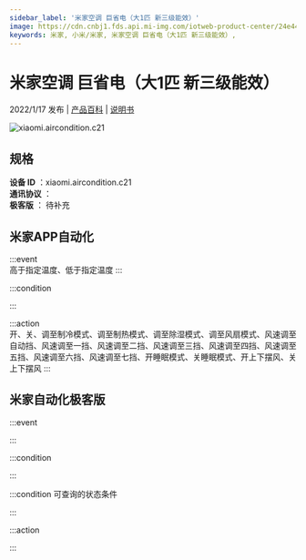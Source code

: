 ```yaml
---
sidebar_label: '米家空调 巨省电（大1匹 新三级能效）'
image: https://cdn.cnbj1.fds.api.mi-img.com/iotweb-product-center/24e44daacc0fa49786d6b37703a19c8f_1637637479307.png?GalaxyAccessKeyId=AKVGLQWBOVIRQ3XLEW&Expires=9223372036854775807&Signature=00eUmOCBzdkVK2fYm39vfj4PaA4=
keywords: 米家, 小米/米家, 米家空调 巨省电（大1匹 新三级能效）, 
---
```

# 米家空调 巨省电（大1匹 新三级能效）

2022/1/17 发布 | [产品百科](https://home.mi.com/webapp/content/baike/product/index.html?model=xiaomi.aircondition.c21/) | [说明书](https://home.mi.com/views/introduction.html?model=xiaomi.aircondition.c21&region=cn)

![xiaomi.aircondition.c21](https://cdn.cnbj1.fds.api.mi-img.com/iotweb-product-center/24e44daacc0fa49786d6b37703a19c8f_1637637479307.png?GalaxyAccessKeyId=AKVGLQWBOVIRQ3XLEW&Expires=9223372036854775807&Signature=00eUmOCBzdkVK2fYm39vfj4PaA4=)

## 规格  
> 
**设备 ID** ：xiaomi.aircondition.c21  
**通讯协议** ：  
**极客版**  ： 待补充 


## 米家APP自动化  

:::event  
高于指定温度、低于指定温度
:::

:::condition  

:::

:::action   
开、关、调至制冷模式、调至制热模式、调至除湿模式、调至风扇模式、风速调至自动挡、风速调至一挡、风速调至二挡、风速调至三挡、风速调至四挡、风速调至五挡、风速调至六挡、风速调至七挡、开睡眠模式、关睡眠模式、开上下摆风、关上下摆风
:::

## 米家自动化极客版  

:::event  

:::

:::condition  

:::

:::condition 可查询的状态条件  

:::

:::action  

:::

        
